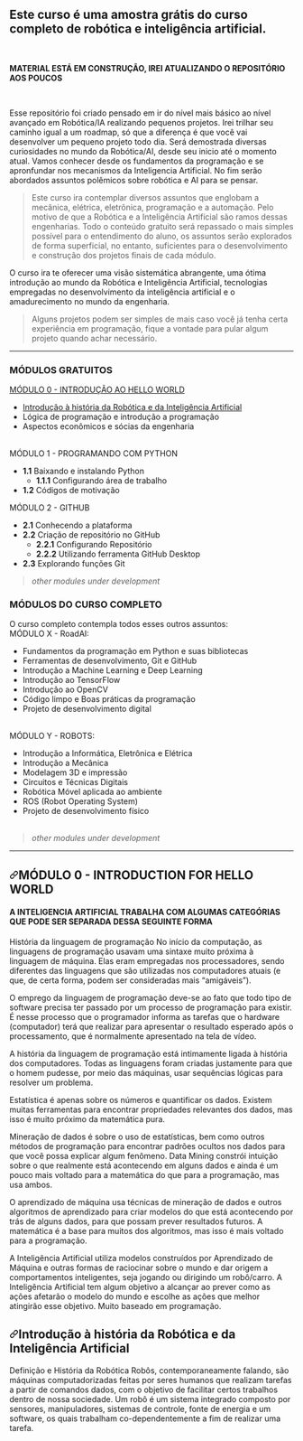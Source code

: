## Este curso é uma amostra grátis do curso completo de robótica e inteligência artificial.
<br>

 **MATERIAL ESTÁ EM CONSTRUÇÃO, IREI ATUALIZANDO O REPOSITÓRIO AOS POUCOS**<br>

<br>

Esse repositório foi criado pensado em ir do nível mais básico ao nível avançado em Robótica/IA realizando pequenos projetos. Irei trilhar seu caminho igual a um roadmap, só que a diferença é que você vai desenvolver um pequeno projeto todo dia.
Será demostrada diversas curiosidades no mundo da Robótica/AI, desde seu inicio até o momento atual.  Vamos conhecer desde os fundamentos da programação e se apronfundar nos mecanismos da Inteligencia Artificial. No fim serão abordados assuntos polêmicos sobre robótica e AI para se pensar.

> Este curso ira contemplar diversos assuntos que englobam a mecânica, elétrica, eletrônica, programação e a automação. Pelo motivo de que a Robótica e a Inteligência Artificial são ramos dessas engenharias. Todo o conteúdo gratuito será repassado o mais simples possível para o entendimento do aluno, os assuntos serão explorados de forma superficial, no entanto, suficientes para o desenvolvimento e construção dos projetos finais de cada módulo.<br>

O curso ira te oferecer uma visão sistemática abrangente, uma ótima introdução ao mundo da Robótica e Inteligência Artificial, tecnologias empregadas no desenvolvimento da inteligência artificial e o amadurecimento no mundo da engenharia.<br>

> Alguns projetos podem ser simples de mais caso você já tenha certa experiência em programação, fique a vontade para pular algum projeto quando achar necessário.

<hr></hr>

### MÓDULOS GRATUITOS
<a href="#hello-world">MÓDULO 0 - INTRODUÇÃO AO HELLO WORLD<br></a>
- <a href="#hello-world">Introdução à história da Robótica e da Inteligência Artificial<br></a>
-	Lógica de programação e introdução a programação<br>
-	Aspectos econômicos e sócias da engenharia<br><br>

MÓDULO 1 - PROGRAMANDO COM PYTHON
- **1.1** Baixando e instalando Python
  - **1.1.1** Configurando área de trabalho
- **1.2** Códigos de motivação

MÓDULO 2 - GITHUB
- **2.1** Conhecendo a plataforma
- **2.2** Criação de repositório no GitHub
  - **2.2.1** Configurando Repositório
  - **2.2.2** Utilizando ferramenta GitHub Desktop
- **2.3** Explorando funções Git
  
 > *other modules under development*

### MÓDULOS DO CURSO COMPLETO
O curso completo contempla todos esses outros assuntos:<br>
MÓDULO X - RoadAI:<br>
-	Fundamentos da programação em Python e suas bibliotecas<br>
-	Ferramentas de desenvolvimento, Git e GitHub<br>
-	Introdução a Machine Learning e Deep Learning<br>
-	Introdução ao TensorFlow<br>
-	Introdução ao OpenCV<br>
-	Código limpo e Boas práticas da programação<br>
-	Projeto de desenvolvimento digital<br><br>

MÓDULO Y - ROBOTS:<br>
-	Introdução a Informática, Eletrônica e Elétrica<br>
-	Introdução a Mecânica<br>
-	Modelagem 3D e impressão<br>
-	Circuitos e Técnicas Digitais<br>
-	Robótica Móvel aplicada ao ambiente<br>
-	ROS (Robot Operating System)<br>
-	Projeto de desenvolvimento físico<br><br>

> *other modules under development*

<hr></hr>

<h2 dir="auto"><a id="user-content-hello-world" class="anchor" aria-hidden="true" href="#ai-approaches"><svg class="octicon octicon-link" viewBox="0 0 16 16" version="1.1" width="16" height="16" aria-hidden="true"><path fill-rule="evenodd" d="M7.775 3.275a.75.75 0 001.06 1.06l1.25-1.25a2 2 0 112.83 2.83l-2.5 2.5a2 2 0 01-2.83 0 .75.75 0 00-1.06 1.06 3.5 3.5 0 004.95 0l2.5-2.5a3.5 3.5 0 00-4.95-4.95l-1.25 1.25zm-4.69 9.64a2 2 0 010-2.83l2.5-2.5a2 2 0 012.83 0 .75.75 0 001.06-1.06 3.5 3.5 0 00-4.95 0l-2.5 2.5a3.5 3.5 0 004.95 4.95l1.25-1.25a.75.75 0 00-1.06-1.06l-1.25 1.25a2 2 0 01-2.83 0z"></path></svg></a>MÓDULO 0 - INTRODUCTION FOR HELLO WORLD</h2>

#### A INTELIGENCIA ARTIFICIAL TRABALHA COM ALGUMAS CATEGÓRIAS QUE PODE SER SEPARADA DESSA SEGUINTE FORMA

História da linguagem de programação
No início da computação, as linguagens de programação usavam uma sintaxe muito próxima à linguagem de máquina. Elas eram empregadas nos processadores, sendo diferentes das linguagens que são utilizadas nos computadores atuais (e que, de certa forma, podem ser consideradas mais “amigáveis”).

O emprego da linguagem de programação deve-se ao fato que todo tipo de software precisa ter passado por um processo de programação para existir. É nesse processo que o programador informa as tarefas que o hardware (computador) terá que realizar para apresentar o resultado esperado após o processamento, que é normalmente apresentado na tela de vídeo.

A história da linguagem de programação está intimamente ligada à história dos computadores. Todas as linguagens foram criadas justamente para que o homem pudesse, por meio das máquinas, usar sequências lógicas para resolver um problema.





Estatística é apenas sobre os números e quantificar os dados. Existem muitas ferramentas para encontrar propriedades relevantes dos dados, mas isso é muito próximo da matemática pura.

Mineração de dados é sobre o uso de estatísticas, bem como outros métodos de programação para encontrar padrões ocultos nos dados para que você possa explicar algum fenômeno. Data Mining constrói intuição sobre o que realmente está acontecendo em alguns dados e ainda é um pouco mais voltado para a matemática do que para a programação, mas usa ambos.

O aprendizado de máquina usa técnicas de mineração de dados e outros algoritmos de aprendizado para criar modelos do que está acontecendo por trás de alguns dados, para que possam prever resultados futuros. A matemática é a base para muitos dos algoritmos, mas isso é mais voltado para a programação.

A Inteligência Artificial utiliza modelos construídos por Aprendizado de Máquina e outras formas de raciocinar sobre o mundo e dar origem a comportamentos inteligentes, seja jogando ou dirigindo um robô/carro. A Inteligência Artificial tem algum objetivo a alcançar ao prever como as ações afetarão o modelo do mundo e escolhe as ações que melhor atingirão esse objetivo. Muito baseado em programação.




<h2 dir="auto"><a id="user-content-hello-world" class="anchor" aria-hidden="true" href="#ai-approaches"><svg class="octicon octicon-link" viewBox="0 0 16 16" version="1.1" width="16" height="16" aria-hidden="true"><path fill-rule="evenodd" d="M7.775 3.275a.75.75 0 001.06 1.06l1.25-1.25a2 2 0 112.83 2.83l-2.5 2.5a2 2 0 01-2.83 0 .75.75 0 00-1.06 1.06 3.5 3.5 0 004.95 0l2.5-2.5a3.5 3.5 0 00-4.95-4.95l-1.25 1.25zm-4.69 9.64a2 2 0 010-2.83l2.5-2.5a2 2 0 012.83 0 .75.75 0 001.06-1.06 3.5 3.5 0 00-4.95 0l-2.5 2.5a3.5 3.5 0 004.95 4.95l1.25-1.25a.75.75 0 00-1.06-1.06l-1.25 1.25a2 2 0 01-2.83 0z"></path></svg></a>Introdução à história da Robótica e da Inteligência Artificial</h2>

Definição e História da Robótica
Robôs, contemporaneamente falando, são máquinas computadorizadas feitas por seres humanos que realizam tarefas a partir de comandos dados, com o objetivo de facilitar certos trabalhos dentro de nossa sociedade. Um robô é um sistema integrado composto por sensores, manipuladores, sistemas de controle, fonte de energia e um software, os quais trabalham co-dependentemente a fim de realizar uma tarefa.
